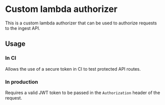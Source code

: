 # Custom lambda authorizer

This is a custom lambda authorizer that can be used to authorize requests to the ingest API.

## Usage

### In CI

Allows the use of a secure token in CI to test protected API routes.

### In production

Requires a valid JWT token to be passed in the `Authorization` header of the request.
